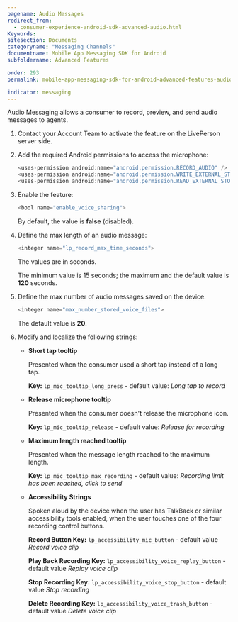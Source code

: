 ```yaml
---
pagename: Audio Messages
redirect_from:
  - consumer-experience-android-sdk-advanced-audio.html
Keywords:
sitesection: Documents
categoryname: "Messaging Channels"
documentname: Mobile App Messaging SDK for Android
subfoldername: Advanced Features

order: 293
permalink: mobile-app-messaging-sdk-for-android-advanced-features-audio-messages.html

indicator: messaging
---
```



Audio Messaging allows a consumer to record, preview, and send audio messages to agents. 

1. Contact your Account Team to activate the feature on the LivePerson server side.

2. Add the required Android permissions to access the microphone:

   ```java
   <uses-permission android:name="android.permission.RECORD_AUDIO" /> //to record audio
   <uses-permission android:name="android.permission.WRITE_EXTERNAL_STORAGE" /> //to save voice files to internal storage
   <uses-permission android:name="android.permission.READ_EXTERNAL_STORAGE" /> // to read voice files stored in internal storage
   ```

3. Enable the feature:

   ```java
   <bool name="enable_voice_sharing">
   ```

   By default, the value is **false** (disabled).


4. Define the max length of an audio message:

   ```java
   <integer name="lp_record_max_time_seconds">
   ```

   The values are in seconds.  

   The minimum value is 15 seconds; the maximum and the default value is **120** seconds.

5. Define the max number of audio messages saved on the device:

   ```java
   <integer name="max_number_stored_voice_files">
   ```

   The default value is **20**.

6. Modify and localize the following strings:

   * **Short tap tooltip**

     Presented when the consumer used a short tap instead of a long tap.
     
     **Key:** `lp_mic_tooltip_long_press`  - default value: *Long tap to record* 

   * **Release microphone tooltip**

     Presented when the consumer doesn't release the microphone icon. 
     
     **Key:** `lp_mic_tooltip_release` - default value: *Release for recording*

   * **Maximum length reached tooltip**

     Presented when the message length reached to the maximum length. 
     
     **Key:** `lp_mic_tooltip_max_recording` - default value: *Recording limit has been reached, click to send*
     
   * **Accessibility Strings**
    
     Spoken aloud by the device when the user has TalkBack or similar accessibility tools enabled, when the user touches one of the four recording control buttons.
     
     **Record Button Key:** `lp_accessibility_mic_button` - default value *Record voice clip*
     
     **Play Back Recording Key:** `lp_accessibility_voice_replay_button` - default value *Replay voice clip*
     
     **Stop Recording Key:** `lp_accessibility_voice_stop_button` - default value *Stop recording*
     
     **Delete Recording Key:** `lp_accessibility_voice_trash_button` - default value *Delete voice clip*
